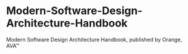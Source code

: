 # Modern-Software-Design-Architecture-Handbook
Modern Software Design Architecture Handbook, published by Orange, AVA™
